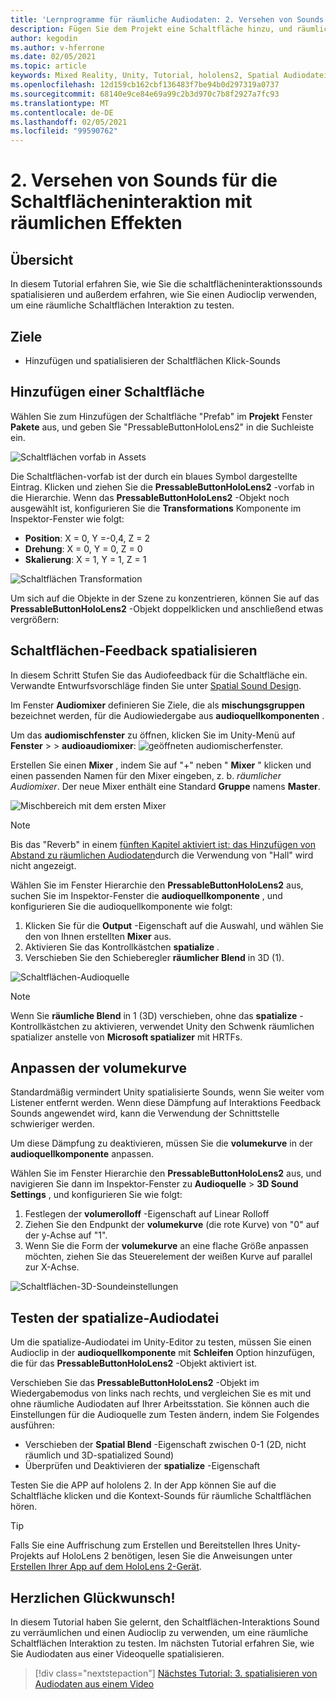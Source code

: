 ```yaml
---
title: 'Lernprogramme für räumliche Audiodaten: 2. Versehen von Sounds für die Schaltflächeninteraktion mit räumlichen Effekten'
description: Fügen Sie dem Projekt eine Schaltfläche hinzu, und räumlichen Sie die Sound der Schaltflächen Interaktion.
author: kegodin
ms.author: v-hferrone
ms.date: 02/05/2021
ms.topic: article
keywords: Mixed Reality, Unity, Tutorial, hololens2, Spatial Audiodatei, mrtk, Mixed Reality Toolkit, UWP, Windows 10, HRTF, Head-Related Transfer Function, Reverb, Microsoft spatializer, Prefabs, volumekurve
ms.openlocfilehash: 12d159cb162cbf136483f7be94b0d297319a0737
ms.sourcegitcommit: 68140e9ce84e69a99c2b3d970c7b8f2927a7fc93
ms.translationtype: MT
ms.contentlocale: de-DE
ms.lasthandoff: 02/05/2021
ms.locfileid: "99590762"
---
```

# <a name="2-spatializing-button-interaction-sounds"></a>2. Versehen von Sounds für die Schaltflächeninteraktion mit räumlichen Effekten

## <a name="overview"></a>Übersicht

In diesem Tutorial erfahren Sie, wie Sie die schaltflächeninteraktionssounds spatialisieren und außerdem erfahren, wie Sie einen Audioclip verwenden, um eine räumliche Schaltflächen Interaktion zu testen.  

## <a name="objectives"></a>Ziele

* Hinzufügen und spatialisieren der Schaltflächen Klick-Sounds

## <a name="add-a-button"></a>Hinzufügen einer Schaltfläche

Wählen Sie zum Hinzufügen der Schaltfläche "Prefab" im **Projekt** Fenster **Pakete** aus, und geben Sie "PressableButtonHoloLens2" in die Suchleiste ein.

![Schaltflächen vorfab in Assets](images/spatial-audio/spatial-audio-02-section1-step1-1.png)

Die Schaltflächen-vorfab ist der durch ein blaues Symbol dargestellte Eintrag. Klicken und ziehen Sie die **PressableButtonHoloLens2** -vorfab in die Hierarchie. Wenn das **PressableButtonHoloLens2** -Objekt noch ausgewählt ist, konfigurieren Sie die **Transformations** Komponente im Inspektor-Fenster wie folgt:

* **Position**: X = 0, Y =-0,4, Z = 2
* **Drehung**: X = 0, Y = 0, Z = 0
* **Skalierung**: X = 1, Y = 1, Z = 1

![Schaltflächen Transformation](images/spatial-audio/spatial-audio-02-section1-step1-2.png)

Um sich auf die Objekte in der Szene zu konzentrieren, können Sie auf das **PressableButtonHoloLens2** -Objekt doppelklicken und anschließend etwas vergrößern:

## <a name="spatialize-button-feedback"></a>Schaltflächen-Feedback spatialisieren

In diesem Schritt Stufen Sie das Audiofeedback für die Schaltfläche ein. Verwandte Entwurfsvorschläge finden Sie unter [Spatial Sound Design](../../../design/spatial-sound-design.md).

Im Fenster **Audiomixer** definieren Sie Ziele, die als **mischungsgruppen** bezeichnet werden, für die Audiowiedergabe aus **audioquellkomponenten** .

Um das **audiomischfenster** zu öffnen, klicken Sie im Unity-Menü auf **Fenster**  >    >  **audioaudiomixer**: ![ geöffneten audiomischerfenster.](images/spatial-audio/spatial-audio-02-section2-step1-1.png)

 Erstellen Sie einen **Mixer** , indem Sie auf "+" neben " **Mixer** " klicken und einen passenden Namen für den Mixer eingeben, z. b. _räumlicher Audiomixer_. Der neue Mixer enthält eine Standard **Gruppe** namens **Master**.

![Mischbereich mit dem ersten Mixer](images/spatial-audio/spatial-audio-02-section2-step1-2.png)

> [!NOTE]
> Bis das "Reverb" in einem [fünften Kapitel aktiviert ist: das Hinzufügen von Abstand zu räumlichen Audiodaten](unity-spatial-audio-ch5.md)durch die Verwendung von "Hall" wird nicht angezeigt.

Wählen Sie im Fenster Hierarchie den **PressableButtonHoloLens2** aus, suchen Sie im Inspektor-Fenster die **audioquellkomponente** , und konfigurieren Sie die audioquellkomponente wie folgt:

1. Klicken Sie für die **Output** -Eigenschaft auf die Auswahl, und wählen Sie den von Ihnen erstellten **Mixer** aus.
2. Aktivieren Sie das Kontrollkästchen **spatialize** .
3. Verschieben Sie den Schieberegler **räumlicher Blend** in 3D (1).

![Schaltflächen-Audioquelle](images/spatial-audio/spatial-audio-02-section2-step1-3.png)

> [!NOTE]
> Wenn Sie **räumliche Blend** in 1 (3D) verschieben, ohne das **spatialize** -Kontrollkästchen zu aktivieren, verwendet Unity den Schwenk räumlichen spatializer anstelle von **Microsoft spatializer** mit HRTFs.

## <a name="adjust-the-volume-curve"></a>Anpassen der volumekurve

Standardmäßig vermindert Unity spatialisierte Sounds, wenn Sie weiter vom Listener entfernt werden. Wenn diese Dämpfung auf Interaktions Feedback Sounds angewendet wird, kann die Verwendung der Schnittstelle schwieriger werden.

Um diese Dämpfung zu deaktivieren, müssen Sie die **volumekurve** in der **audioquellkomponente** anpassen.

Wählen Sie im Fenster Hierarchie den **PressableButtonHoloLens2** aus, und navigieren Sie dann im Inspektor-Fenster zu **Audioquelle**  >  **3D Sound Settings** , und konfigurieren Sie wie folgt:

1. Festlegen der **volumerolloff** -Eigenschaft auf Linear Rolloff
2. Ziehen Sie den Endpunkt der **volumekurve** (die rote Kurve) von "0" auf der y-Achse auf "1".
3. Wenn Sie die Form der **volumekurve** an eine flache Größe anpassen möchten, ziehen Sie das Steuerelement der weißen Kurve auf parallel zur X-Achse.

![Schaltflächen-3D-Soundeinstellungen](images/spatial-audio/spatial-audio-02-section3-step1-1.png)

## <a name="testing-the-spatialize-audio"></a>Testen der spatialize-Audiodatei

Um die spatialize-Audiodatei im Unity-Editor zu testen, müssen Sie einen Audioclip in der **audioquellkomponente** mit **Schleifen** Option hinzufügen, die für das **PressableButtonHoloLens2** -Objekt aktiviert ist.

Verschieben Sie das **PressableButtonHoloLens2** -Objekt im Wiedergabemodus von links nach rechts, und vergleichen Sie es mit und ohne räumliche Audiodaten auf Ihrer Arbeitsstation. Sie können auch die Einstellungen für die Audioquelle zum Testen ändern, indem Sie Folgendes ausführen:

* Verschieben der **Spatial Blend** -Eigenschaft zwischen 0-1 (2D, nicht räumlich und 3D-spatialized Sound)
* Überprüfen und Deaktivieren der **spatialize** -Eigenschaft

Testen Sie die APP auf hololens 2. In der App können Sie auf die Schaltfläche klicken und die Kontext-Sounds für räumliche Schaltflächen hören.

> [!TIP]
> Falls Sie eine Auffrischung zum Erstellen und Bereitstellen Ihres Unity-Projekts auf HoloLens 2 benötigen, lesen Sie die Anweisungen unter [Erstellen Ihrer App auf dem HoloLens 2-Gerät](mr-learning-base-02.md#building-your-application-to-your-hololens-2).

## <a name="congratulations"></a>Herzlichen Glückwunsch!

In diesem Tutorial haben Sie gelernt, den Schaltflächen-Interaktions Sound zu verräumlichen und einen Audioclip zu verwenden, um eine räumliche Schaltflächen Interaktion zu testen. Im nächsten Tutorial erfahren Sie, wie Sie Audiodaten aus einer Videoquelle spatialisieren.

> [!div class="nextstepaction"]
> [Nächstes Tutorial: 3. spatialisieren von Audiodaten aus einem Video](unity-spatial-audio-ch3.md)
